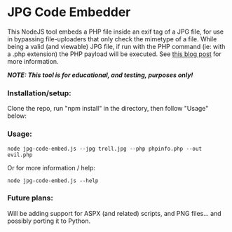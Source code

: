 # JPG Code Embedder

This NodeJS tool embeds a PHP file inside an exif tag of a JPG file, for use in bypassing file-uploaders that only check the mimetype of a file. While being a valid (and viewable) JPG file, if run with the PHP command (ie: with a .php extension) the PHP payload will be executed. See [this blog post](http://php.webtutor.pl/en/2011/05/13/php-code-injection-a-simple-virus-written-in-php-and-carried-in-a-jpeg-image/) for more information.

***NOTE: This tool is for educational, and testing, purposes only!***

### Installation/setup:
Clone the repo, run "npm install" in the directory, then follow "Usage" below:

### Usage:

	node jpg-code-embed.js --jpg troll.jpg --php phpinfo.php --out evil.php

Or for more information / help:

	node jpg-code-embed.js --help

### Future plans:
Will be adding support for ASPX (and related) scripts, and PNG files... and possibly porting it to Python.

